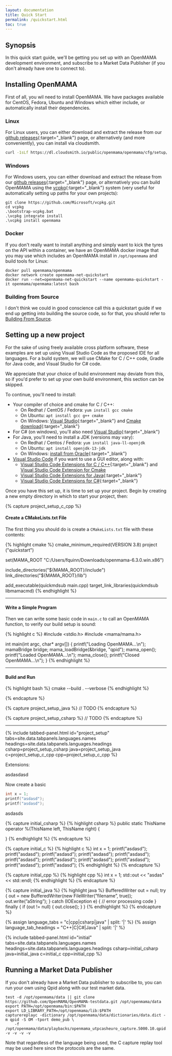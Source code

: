 ```yaml
---
layout: documentation
title: Quick Start
permalink: /quickstart.html
toc: true
---
```

## Synopsis

In this quick start guide, we'll be getting you set up with an OpenMAMA development environment, and subscribe
to a Market Data Publisher (if you don't already have one to connect to).

## Installing OpenMAMA

First of all, you wil need to install OpenMAMA. We have packages available for CentOS, Fedora, Ubuntu and Windows which either include,
or automatically install their dependencies.

### Linux

For Linux users, you can either download and extract the release from our [github releases](https://github.com/OpenMAMA/OpenMAMA/releases){:target="_blank"} page, or alternatively (and more conveniently), you can install via cloudsmith.

```bash
curl -1sLf https://dl.cloudsmith.io/public/openmama/openmama/cfg/setup/bash.deb.sh | sudo -E bash
```

### Windows

For Windows users, you can either download and extract the release from our [github releases](https://github.com/OpenMAMA/OpenMAMA/releases){:target="_blank"} page, or alternatively
you can build OpenMAMA using the [vcpkg](https://github.com/Microsoft/vcpkg){:target="_blank"} system (very useful for automatically setting up paths for your own projects):

```
git clone https://github.com/Microsoft/vcpkg.git
cd vcpkg
.\bootstrap-vcpkg.bat
.\vcpkg integrate install
.\vcpkg install openmama
```

### Docker

If you don't really want to install anything and simply want to kick the tyres on the API within a container, we have an OpenMAMA
docker image that you may use which includes an OpenMAMA install in `/opt/openmama` and build tools for Linux:

```
docker pull openmama/openmama
docker network create openmama-net-quickstart
docker run --net=openmama-net-quickstart --name openmama-quickstart -it openmama/openmama:latest bash
```

### Building from Source

I don't think we could in good conscience call this a quickstart guide if we end up getting into building the source code, so for that,
you should refer to [Building From Source](openmama_build_instructions.html).

## Setting up a new project

For the sake of using freely available cross platform software, these examples are set up using Visual Studio Code as the
proposed IDE for all languages. For a build system, we will use CMake for C / C++ code, Gradle for Java code, and Visual Studio
for C# code.

We appreciate that your choice of build environment may deviate from this, so if you'd prefer to set up your own build environment,
this section can be skipped.

To continue, you'll need to install:

* Your compiler of choice and cmake for C / C++:
    * On Redhat / CentOS / Fedora: `yum install gcc cmake`
    * On Ubuntu: `apt install gcc g++ cmake`
    * On Windows: [Visual Studio](https://visualstudio.microsoft.com){:target="_blank"} and [Cmake download](https://cmake.org/download){:target="_blank"}
* For C# (on windows), you'll also need [Visual Studio](https://visualstudio.microsoft.com){:target="_blank"}
* For Java, you'll need to install a JDK (versions may vary):
    * On Redhat / Centos / Fedora: `yum install java-ll-openjdk`
    * On Ubuntu: `apt install openjdk-13-jdk`
    * On Windows: [install from Oracle](https://www.oracle.com/java/technologies/javase-jdk14-downloads.html){:target="_blank"}
* [Visual Studio Code](https://code.visualstudio.com) if you want to use a GUI editor, along with:
    * [Visual Studio Code Extensions for C / C++](https://marketplace.visualstudio.com/items?itemName=ms-vscode.cpptools){:target="_blank"} and [Visual Studio Code Extension for Cmake](https://marketplace.visualstudio.com/items?itemName=ms-vscode.cmake-tools)
    * [Visual Studio Code Extensions for Java](https://marketplace.visualstudio.com/items?itemName=vscjava.vscode-java-pack){:target="_blank"}
    * [Visual Studio Code Extensions for C#](https://marketplace.visualstudio.com/items?itemName=ms-dotnettools.csharp){:target="_blank"}

Once you have this set up, it is time to set up your project. Begin by creating a new empty directory
in which to start your project, then:

{% capture project_setup_c_cpp %}
<h4>Create a CMakeLists.txt File</h4>
<p>The first thing you should do is create a <code>CMakeLists.txt</code> file with these contents:</p>
{% highlight cmake %}
cmake_minimum_required(VERSION 3.8)
project ("quickstart")

set(MAMA_ROOT "C:/Users/fquinn/Downloads/openmama-6.3.0.win.x86")

include_directories("${MAMA_ROOT}/include")
link_directories("${MAMA_ROOT}/lib")

add_executable(quickmdsub main.cpp)
target_link_libraries(quickmdsub libmamacmd)
{% endhighlight %}

<hr/>

<h4>Write a Simple Program</h4>

Then we can write some basic code in <code>main.c</code> to call an OpenMAMA function, to verify our build setup is sound:

{% highlight c %}
#include <stdio.h>
#include <mama/mama.h>

int main(int argc, char* argv[])
{
    printf("Loading OpenMAMA...\n");
    mamaBridge bridge;
    mama_loadBridge(&bridge, "qpid");
    mama_open();
    printf("Loaded OpenMAMA...\n");
    mama_close();
    printf("Closed OpenMAMA...\n");
}
{% endhighlight %}

<hr/>

<h4>Build and Run</h4>

{% highlight bash %}
cmake --build . --verbose
{% endhighlight %}

{% endcapture %}

{% capture project_setup_java %}
// TODO
{% endcapture %}

{% capture project_setup_csharp %}
// TODO
{% endcapture %}

-----------------------------------------------------------------------------------------------

{% include tabbed-panel.html
    id="project_setup"
    tabs=site.data.tabpanels.languages.names
    headings=site.data.tabpanels.languages.headings
    csharp=project_setup_csharp
    java=project_setup_java
    c=project_setup_c_cpp
    cpp=project_setup_c_cpp %}

Extensions:

asdasdasd

Now create a basic 

```c
int x = 1;
printf("asdasd");
printf("asdasd");
```

asdasds

{% capture initial_csharp %}
{% highlight csharp %}
public static ThisName operator %(ThisName left, ThisName right) {
	
}
{% endhighlight %}
{% endcapture %}

{% capture initial_c %}
{% highlight c %}
int x = 1;
printf("asdasd");
printf("asdasd");
printf("asdasd");
printf("asdasd");
printf("asdasd");
printf("asdasd");
printf("asdasd");
printf("asdasd");
printf("asdasd");
printf("asdasd");
printf("asdasd");
{% endhighlight %}
{% endcapture %}

{% capture initial_cpp %}
{% highlight cpp %}
int x = 1;
std::out << "asdas" << std::endl;
{% endhighlight %}
{% endcapture %}

{% capture initial_java %}
{% highlight java %}
BufferedWriter out = null;
try {
    out = new BufferedWriter(new FileWriter(”filename”, true));
    out.write(”aString”);
} catch (IOException e) {
    // error processing code
} finally {
    if (out != null) {
        out.close();
    }
}
{% endhighlight %}
{% endcapture %}

{% assign language_tabs = "c|cpp|csharp|java" | split: '|' %}
{% assign language_tab_headings = "C++|C|C#|Java" | split: '|' %}

{% include tabbed-panel.html
    id="initial"
    tabs=site.data.tabpanels.languages.names
    headings=site.data.tabpanels.languages.headings
    csharp=initial_csharp
    java=initial_java
    c=initial_c
    cpp=initial_cpp %}

## Running a Market Data Publisher

If you don't already have a Market Data publisher to subscribe to, you can run your own using Qpid along with our test market data.

```
test -d /opt/openmama/data || git clone https://github.com/OpenMAMA/OpenMAMA-testdata.git /opt/openmama/data
export PATH=/opt/openmama/bin:$PATH
export LD_LIBRARY_PATH=/opt/openmama/lib:$PATH
capturereplayc -dictionary /opt/openmama/data/dictionaries/data.dict -m qpid -S OM -tport demo_pub \
    -f /opt/openmama/data/playbacks/openmama_utpcasheuro_capture.5000.10.qpid.mplay -v -v -v -v
```

Note that regardless of the language being used, the C capture replay tool may be used here since the protocols are the same.